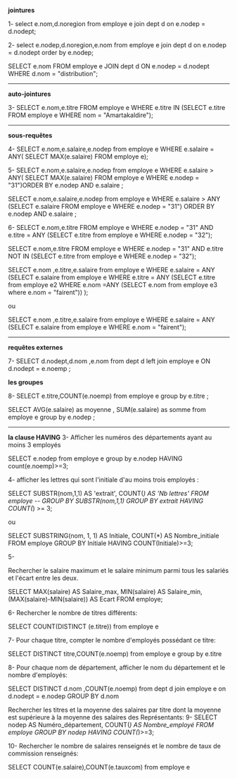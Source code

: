 **jointures**

1- select e.nom,d.noregion
from employe e
join dept d on e.nodep = d.nodept;

2-  select e.nodep,d.noregion,e.nom
from employe e
join dept d on e.nodep = d.nodept
order by e.nodep;

SELECT e.nom
FROM employe e 
JOIN dept d  ON e.nodep = d.nodept
WHERE d.nom = "distribution";
***********************************
**auto-jointures**


3- SELECT e.nom,e.titre
FROM employe e 
WHERE e.titre IN
(SELECT e.titre FROM employe e WHERE nom = "Amartakaldire");
******************************
**sous-requêtes**

4- SELECT e.nom,e.salaire,e.nodep
from employe e
WHERE e.salaire = ANY(
SELECT MAX(e.salaire) FROM employe e);

5- SELECT e.nom,e.salaire,e.nodep
from employe e
WHERE e.salaire > ANY(
SELECT MAX(e.salaire) FROM employe e WHERE e.nodep = "31")ORDER BY e.nodep AND e.salaire ;

SELECT e.nom,e.salaire,e.nodep
from employe e
WHERE e.salaire > ANY 
(SELECT e.salaire FROM employe e WHERE e.nodep = "31")
ORDER BY e.nodep AND e.salaire ;

6- SELECT e.nom,e.titre
FROM employe e 
WHERE e.nodep = "31" AND e.titre = ANY (SELECT e.titre 
from employe e WHERE e.nodep = "32");


SELECT e.nom,e.titre
FROM employe e 
WHERE e.nodep = "31" AND e.titre NOT IN (SELECT e.titre 
from employe e WHERE e.nodep = "32");


SELECT e.nom ,e.titre,e.salaire
from employe e 
WHERE e.salaire  = ANY (SELECT e.salaire 
from employe e 
WHERE e.titre = ANY (SELECT e.titre from employe e2 WHERE e.nom =ANY (SELECT e.nom from employe e3 
where e.nom = "fairent")) );

ou 

SELECT e.nom ,e.titre,e.salaire
from employe e 
WHERE e.salaire  = ANY (SELECT e.salaire 
from employe e 
WHERE  e.nom = "fairent");
************************************
**requêtes externes**

7- SELECT d.nodept,d.nom ,e.nom 
from dept d 
left join employe e ON d.nodept = e.noemp ;


**les groupes**

8- SELECT e.titre,COUNT(e.noemp) 
from employe e 
group by e.titre ;

SELECT  AVG(e.salaire) as moyenne , SUM(e.salaire) as somme 
from employe e 
group by e.nodep ;
*********************************
**la clause HAVING**
3-
 Afficher les numéros des départements ayant au moins 3 employés

 SELECT e.nodep
from employe e 
group by e.nodep 
HAVING  count(e.noemp)>=3;


4-
afficher les lettres qui sont l'initiale d'au moins trois employés :

SELECT SUBSTR(nom,1,1) AS 'extrait', COUNT(*) AS 'Nb lettres'
FROM employe
-- GROUP BY SUBSTR(nom,1,1) 
GROUP BY extrait 
HAVING COUNT(*) >= 3;

ou

SELECT SUBSTRING(nom, 1, 1) AS Initiale, COUNT(*) AS Nombre_initiale FROM employe 
GROUP BY Initiale
HAVING COUNT(Initiale)>=3;

5-

Rechercher le salaire maximum et le salaire minimum parmi tous les
salariés et l'écart entre les deux.

SELECT MAX(salaire) AS Salaire_max, MIN(salaire) AS Salaire_min, (MAX(salaire)-MIN(salaire)) AS Ecart 
FROM employe;

6-
Rechercher le nombre de titres différents:

SELECT COUNT(DISTINCT (e.titre))
from employe e 


7-
Pour chaque titre, compter le nombre d'employés possédant ce titre:

SELECT DISTINCT titre,COUNT(e.noemp) 
from employe e 
group by e.titre 


8-
Pour chaque nom de département, afficher le nom du département et
le nombre d'employés:

SELECT DISTINCT d.nom ,COUNT(e.noemp)
from dept d 
join employe e on d.nodept = e.nodep 
GROUP BY d.nom 

Rechercher les titres et la moyenne des salaires par titre dont la moyenne est supérieure à la moyenne des salaires des Représentants:
9-
SELECT nodep AS Numéro_département, COUNT(*) 
AS Nombre_employé FROM employe 
GROUP BY nodep 
HAVING COUNT(*)>=3;


10-
Rechercher le nombre de salaires renseignés et le nombre de taux de
commission renseignés:

SELECT COUNT(e.salaire),COUNT(e.tauxcom)
from employe e 


